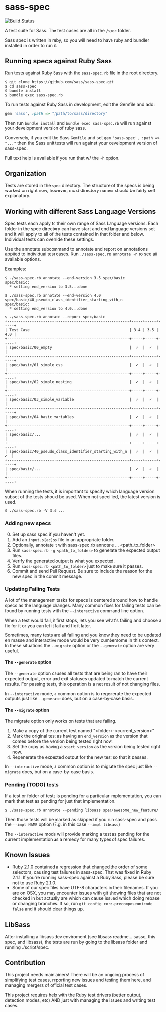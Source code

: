 sass-spec
=========

[![Build Status](https://travis-ci.org/sass/sass-spec.svg)](https://travis-ci.org/sass/sass-spec)

A test suite for Sass. The test cases are all in the `/spec` folder.

Sass spec is written in ruby, so you will need to have ruby and bundler
installed in order to run it.

## Running specs against Ruby Sass

Run tests against Ruby Sass with the `sass-spec.rb` file in the root directory.

    $ git clone https://github.com/sass/sass-spec.git
    $ cd sass-spec
    $ bundle install
    $ bundle exec sass-spec.rb

To run tests against Ruby Sass in development, edit the Gemfile and add:

```ruby
gem 'sass', :path => "/path/to/sass/directory"
```

Then run `bundle install` and `bundle exec sass-spec.rb` will run
against your development version of ruby sass.

Conversely, if you edit the Sass `Gemfile` and set `gem 'sass-spec',
:path => "..."` then the Sass unit tests will run against your
development version of sass-spec.

Full text help is available if you run that w/ the `-h` option.

## Organization

Tests are stored in the `spec` directory. The structure of the specs is
being worked on right now, however, most directory names should be
fairly self explanatory.

## Working with different Sass Language Versions

Spec tests each apply to their own range of Sass Language versions. Each
folder in the spec directory can have start and end language versions set and it will
apply to all of the tests contained in that folder and below. Individual
tests can override these settings.

Use the annotate subcommand to annotate and report on annotations
applied to individual test cases. Run `./sass-spec.rb annotate -h` to
see all available options.

Examples:

    $ ./sass-spec.rb annotate --end-version 3.5 spec/basic
    spec/basic:
      * setting end_version to 3.5...done
    
    $ ./sass-spec.rb annotate --end-version 4.0 spec/basic/40_pseudo_class_identifier_starting_with_n
    spec/basic:
      * setting end_version to 4.0...done
    
    $ ./sass-spec.rb annotate --report spec/basic
    +-------------------------------------------------------+-----+-----+-----+
    | Test Case                                             | 3.4 | 3.5 | 4.0 |
    +-------------------------------------------------------+-----+-----+-----+
    | spec/basic/00_empty                                   |  ✓  |  ✓  |     |
    +-------------------------------------------------------+-----+-----+-----+
    | spec/basic/01_simple_css                              |  ✓  |  ✓  |     |
    +-------------------------------------------------------+-----+-----+-----+
    | spec/basic/02_simple_nesting                          |  ✓  |  ✓  |     |
    +-------------------------------------------------------+-----+-----+-----+
    | spec/basic/03_simple_variable                         |  ✓  |  ✓  |     |
    +-------------------------------------------------------+-----+-----+-----+
    | spec/basic/04_basic_variables                         |  ✓  |  ✓  |     |
    +-------------------------------------------------------+-----+-----+-----+
    | spec/basic/...                                        |  ✓  |  ✓  |     |
    +-------------------------------------------------------+-----+-----+-----+
    | spec/basic/40_pseudo_class_identifier_starting_with_n |  ✓  |  ✓  |  ✓  |
    +-------------------------------------------------------+-----+-----+-----+
    | spec/basic/...                                        |  ✓  |  ✓  |     |
    +-------------------------------------------------------+-----+-----+-----+


When running the tests, it is important to specify which language
version subset of the tests should be used. When not specified, the
latest version is used.

    $ ./sass-spec.rb -V 3.4 ...

### Adding new specs

0. Set up sass spec if you haven't yet.
1. Add an `input.s[ac]ss` file in an appropriate folder.
2. Optionally, annotate it with sass-spec.rb annotate ... <path_to_folder>
3. Run `sass-spec.rb -g <path_to_folder>` to generate the expected
   output files.
4. Verify the generated output is what you expected.
5. Run `sass-spec.rb <path_to_folder>` just to make sure it passes.
6. Commit and send Pull Request. Be sure to include the reason for the
   new spec in the commit message.

### Updating Failing Tests

A lot of the management tasks for specs is centered around how to handle
specs as the language changes. Many common fixes for failing tests can
be found by running tests with the `--interactive` command line option.

When a test would fail, it first stops, lets you see what's failing and
choose a fix for it or you can let it fail and fix it later.

Sometimes, many tests are all failing and you know they need to be
updated en masse and interactive mode would be very cumbersome in this
context. In these situations the `--migrate` option or the `--generate`
option are very useful.

#### The `--generate` option

The `--generate` option causes all tests that are being ran to have
their expected output, error and exit statuses updated to match the
current results. For passing tests, this operation is a net result of
not changing files.

In `--interactive` mode, a common option is to regenerate the expected
outputs just like `--generate` does, but on a case-by-case basis.

#### The `--migrate` option

The migrate option only works on tests that are failing.

1. Make a copy of the current test named "&lt;folder>-&lt;current_version>"
2. Mark the original test as having an `end_version` as the version that
   comes before the version being tested right now.
3. Set the copy as having a `start_version` as the version being tested right now.
4. Regenerate the expected output for the new test so that it passes.

In `--interactive` mode, a common option is to migrate the spec just
like `--migrate` does, but on a case-by-case basis.

### Pending (TODO) tests

If a test or folder of tests is pending for a particular implementation,
you can mark that test as pending for just that implementation.


    $ ./sass-spec.rb annotate --pending libsass spec/awesome_new_feature/

Then those tests will be marked as skipped if you run sass-spec and pass
the `--impl NAME` option (E.g. in this case `--impl libsass`)

The `--interactive` mode will provide marking a test as pending for the
current implementation as a remedy for many types of spec failures.

## Known Issues

* Ruby 2.1.0 contained a regression that changed the order of some
  selectors, causing test failures in sass-spec. That was fixed in Ruby
  2.1.1. If you're running sass-spec against a Ruby Sass, please be sure
  not to use Ruby 2.1.0.
* Some of our spec files have UTF-8 characters in their filenames. If
  you are on OSX, you may encounter issues with git showing files that are
  not checked in but actually are which can cause issued which doing
  rebase or changing branches. If so, run `git config core.precomposeunicode false`
  and it should clear things up.

## LibSass

After installing a libsass dev enviroment (see libsass readme... sassc, this spec, and libsass), the tests are run by going
to the libsass folder and running ./script/spec.

## Contribution

This project needs maintainers! There will be an ongoing process of
simplifying test cases, reporting new issues and testing them here, and
managing mergers of official test cases.

This project requires help with the Ruby test drivers (better output,
detection modes, etc) AND just with managing the issues and writing test
cases.
